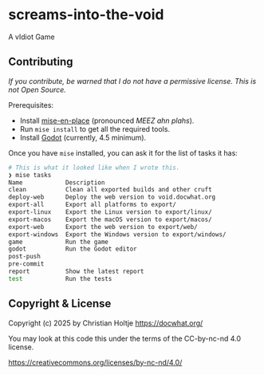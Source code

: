 # screams-into-the-void

A vIdiot Game

## Contributing

_If you contribute, be warned that I do not have a permissive license. This is
not Open Source._

Prerequisites:

- Install [mise-en-place](https://mise.jdx.dev) (pronounced _MEEZ ahn plahs_).
- Run `mise install` to get all the required tools.
- Install [Godot](https://godotengine.org) (currently, 4.5 minimum).

Once you have `mise` installed, you can ask it for the list of tasks it has:

```sh
# This is what it looked like when I wrote this.
❯ mise tasks
Name            Description
clean           Clean all exported builds and other cruft
deploy-web      Deploy the web version to void.docwhat.org
export-all      Export all platforms to export/
export-linux    Export the Linux version to export/linux/
export-macos    Export the macOS version to export/macos/
export-web      Export the web version to export/web/
export-windows  Export the Windows version to export/windows/
game            Run the game
godot           Run the Godot editor
post-push
pre-commit
report          Show the latest report
test            Run the tests
```

## Copyright & License

Copyright (c) 2025 by Christian Holtje <https://docwhat.org/>

You may look at this code this under the terms of the CC-by-nc-nd 4.0 license.

<https://creativecommons.org/licenses/by-nc-nd/4.0/>

